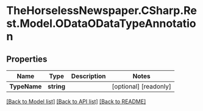 # TheHorselessNewspaper.CSharp.Rest.Model.ODataODataTypeAnnotation

## Properties

Name | Type | Description | Notes
------------ | ------------- | ------------- | -------------
**TypeName** | **string** |  | [optional] [readonly] 

[[Back to Model list]](../README.md#documentation-for-models) [[Back to API list]](../README.md#documentation-for-api-endpoints) [[Back to README]](../README.md)

